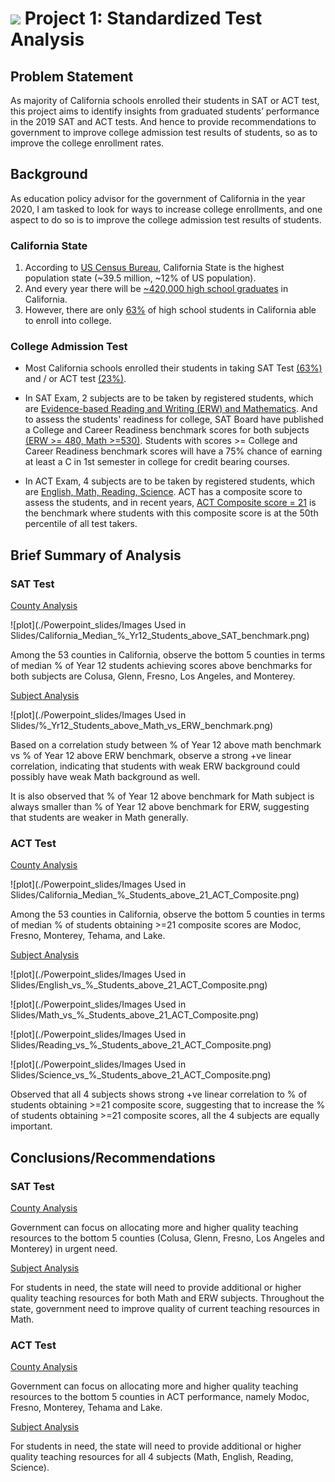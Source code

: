 # ![](https://ga-dash.s3.amazonaws.com/production/assets/logo-9f88ae6c9c3871690e33280fcf557f33.png) Project 1: Standardized Test Analysis

## Problem Statement

As majority of California schools enrolled their students in SAT or ACT test, this project aims to identify insights from graduated students’ performance in the 2019 SAT and ACT tests. And hence to provide recommendations to government to improve college admission test results of students, so as to improve the college enrollment rates.

## Background

As education policy advisor for the government of California in the year 2020, I am tasked to look for ways to increase college enrollments, and one aspect to do so is to improve the college admission test results of students. 

### California State
1. According to [US Census Bureau](#[https://www.census.gov/quickfacts/CA](https://www.census.gov/quickfacts/CA)), California State is the highest population state (~39.5 million, ~12% of US population). 
2. And every year there will be [~420,000 high school graduates](#https://nces.ed.gov/programs/digest/d16/tables/dt16_219.20.asp) in California.
3. However, there are only [63%](#https://edpolicyinca.org/sites/default/files/Statewide%20NSC%20Report%20Final%20Online.pdf) of high school students in California able to enroll into college.

 ### College Admission Test

- Most California schools enrolled their students in taking SAT Test [(63%)](#https://blog.prepscholar.com/average-sat-scores-by-state-most-recent) and / or ACT test [(23%)](#https://blog.prepscholar.com/act-scores-by-state-averages-highs-and-lows).

- In SAT Exam, 2 subjects are to be taken by registered students, which are [Evidence-based Reading and Writing (ERW) and Mathematics](#https://collegereadiness.collegeboard.org/sat/inside-the-test). And to assess the students' readiness for college, SAT Board have published a College and Career Readiness benchmark scores for both subjects [(ERW >= 480, Math >=530)](#https://collegereadiness.collegeboard.org/about/scores/benchmarks). Students with scores >= College and Career Readiness benchmark scores will have a 75% chance of earning at least a C in 1st semester in college for credit bearing courses.
 
- In ACT Exam, 4 subjects are to be taken by registered students, which are [English, Math, Reading, Science](#https://www.act.org/content/act/en/products-and-services/the-act/scores/understanding-your-scores.html). ACT has a composite score to assess the students, and in recent years, [ACT Composite score = 21](#https://blog.prepscholar.com/what-is-a-good-act-score-a-bad-act-score-an-excellent-act-score) is the benchmark where students with this composite score is at the 50th percentile of all test takers.


## Brief Summary of Analysis

### SAT Test

<ins>County Analysis</ins>

![plot](./Powerpoint_slides/Images Used in Slides/California_Median_%_Yr12_Students_above_SAT_benchmark.png)

Among the 53 counties in California, observe the bottom 5 counties in terms of median % of Year 12 students achieving scores above benchmarks for both subjects are Colusa, Glenn, Fresno, Los Angeles, and Monterey.



<ins>Subject Analysis</ins>

![plot](./Powerpoint_slides/Images Used in Slides/%_Yr12_Students_above_Math_vs_ERW_benchmark.png)

Based on a correlation study between % of Year 12 above math benchmark vs % of Year 12 above ERW benchmark, observe a strong +ve linear correlation, indicating that students with weak ERW background could possibly have weak Math background as well. 

It is also observed that % of Year 12 above benchmark for Math subject is always smaller than % of Year 12 above benchmark for ERW, suggesting that students are weaker in Math generally.



### ACT Test

<ins>County Analysis</ins>

![plot](./Powerpoint_slides/Images Used in Slides/California_Median_%_Students_above_21_ACT_Composite.png)

Among the 53 counties in California, observe the bottom 5 counties in terms of median % of students obtaining >=21 composite scores are  Modoc, Fresno, Monterey, Tehama, and Lake.

<ins>Subject Analysis</ins>

![plot](./Powerpoint_slides/Images Used in Slides/English_vs_%_Students_above_21_ACT_Composite.png)

![plot](./Powerpoint_slides/Images Used in Slides/Math_vs_%_Students_above_21_ACT_Composite.png)

![plot](./Powerpoint_slides/Images Used in Slides/Reading_vs_%_Students_above_21_ACT_Composite.png)

![plot](./Powerpoint_slides/Images Used in Slides/Science_vs_%_Students_above_21_ACT_Composite.png)

Observed that all 4 subjects shows strong +ve linear correlation to % of students obtaining >=21 composite score, suggesting that to increase the % of students obtaining >=21 composite scores, all the 4 subjects are equally important.


## Conclusions/Recommendations

### SAT Test

<ins>County Analysis</ins>

Government can focus on allocating more and higher quality teaching resources to the bottom 5 counties (Colusa, Glenn, Fresno, Los Angeles and Monterey) in urgent need.

<ins>Subject Analysis</ins>

For students in need, the state will need to provide additional or higher quality teaching resources for both Math and ERW subjects. Throughout the state, government need to improve quality of current teaching resources in Math.

### ACT Test

<ins>County Analysis</ins>

Government can focus on allocating more and higher quality teaching resources to the bottom 5 counties in ACT performance, namely Modoc, Fresno, Monterey, Tehama and Lake.

<ins>Subject Analysis</ins>

For students in need, the state will need to provide additional or higher quality teaching resources for all 4 subjects (Math, English, Reading, Science).
